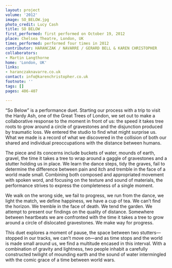 ```yaml
---
layout: project
volume: '2012'
image: SO_BELOW.jpg
photo_credit: Lucy Cash
title: SO BELOW
first_performed: first performed on October 19, 2012
place: Chelsea Theatre, London, UK
times_performed: performed four times in 2012
contributor: HARANCZAK / NAVARRE / GERARD BELL & KAREN CHRISTOPHER
collaborators:
- Martin Langthorne
home: 'London, UK'
links:
- haranczaknavarre.co.uk
contact: info@karenchristopher.co.uk
footnote: ''
tags: []
pages: 406-407

---
```


“So Below” is a performance duet. Starting our process with a trip to visit the Hardy Ash, one of the Great Trees of London, we set out to make a collaborative response to the moment in front of us: the speed it takes tree roots to grow around a circle of gravestones and the disjunction produced by traumatic loss. We entered the studio to find what might surprise us. What we made is a record of what we discovered in the collision of both our shared and individual preoccupations with the distance between humans.

The piece and its concerns include buckets of water, mounds of earth, gravel, the time it takes a tree to wrap around a gaggle of gravestones and a stutter holding us in place. We learn the dance steps, tidy the graves, fail to determine the difference between pain and itch and tremble in the face of a world made small. Combining both composed and appropriated movement with spoken word, and focusing on the texture and sound of materials, the performance strives to express the completeness of a single moment.

We walk on the wrong side, we fail to progress, we run from the dance, we light the match, we define happiness, we have a cup of tea. We can’t find the horizon. We tremble in the face of death. We tend the garden. We attempt to present our findings on the quality of distance. Somewhere between heartbeats we are confronted with the time it takes a tree to grow around a circle of dislocated gravestones. We make way for progress.

This duet explores a moment of pause, the space between two stutters—stopped in our tracks, we can’t move on—and as time stops and the world is made small around us, we find a multitude encased in this interval. With a combination of gravity and lightness, two people inhabit a carefully constructed twilight of mounding earth and the sound of water intermingled with the comic grace of a time between world wars.
